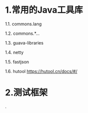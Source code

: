 # 1.常用的Java工具库
1.1. commons.lang

1.2. commons.*...

1.3. guava-libraries

1.4. netty

1.5. fastjson

1.6. hutool
https://hutool.cn/docs/#/
# 2.测试框架



.